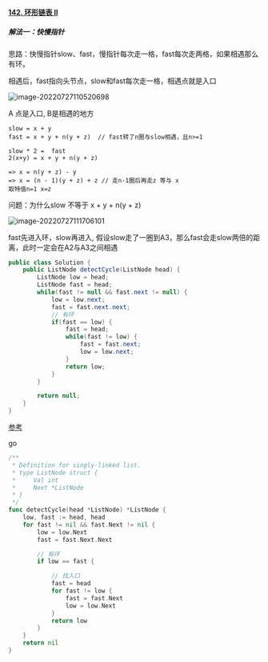 #### [142. 环形链表 II](https://leetcode.cn/problems/linked-list-cycle-ii/)

##### 解法一：快慢指针

思路：快慢指针slow、fast，慢指针每次走一格，fast每次走两格，如果相遇那么有环。

相遇后，fast指向头节点，slow和fast每次走一格，相遇点就是入口

![image-20220727110520698](https://cdn.jsdelivr.net/gh/iamk123/typora@main/uPic/2022/07/27/11052016588911201658891120845pu2LYP-image-20220727110520698.png)

A 点是入口, B是相遇的地方

```
slow = x + y
fast = x + y + n(y + z)  // fast转了n圈与slow相遇，且n>=1

slow * 2 =  fast
2(x+y) = x + y + n(y + z)

=> x = n(y + z) - y
=> x = (n - 1)(y + z) + z // 走n-1圈后再走z 等与 x
取特值n=1 x=z

```

问题：为什么slow 不等于 x + y + n(y + z)

![image-20220727111706101](https://cdn.jsdelivr.net/gh/iamk123/typora@main/uPic/2022/07/27/11170616588918261658891826202wGr44S-image-20220727111706101.png)

fast先进入环，slow再进入, 假设slow走了一圈到A3，那么fast会走slow两倍的距离，此时一定会在A2与A3之间相遇



```java
public class Solution {
    public ListNode detectCycle(ListNode head) {
        ListNode low = head;
        ListNode fast = head;
        while(fast != null && fast.next != null) {
            low = low.next;
            fast = fast.next.next;
            // 有环
            if(fast == low) {
                fast = head;
                while(fast != low) {
                    fast = fast.next;
                    low = low.next;
                }
                return low;
            }
        }

        return null;
    }
}
```



[参考](https://programmercarl.com/0142.环形链表II.html#其他语言版本)



go

```go
/**
 * Definition for singly-linked list.
 * type ListNode struct {
 *     Val int
 *     Next *ListNode
 * }
 */
func detectCycle(head *ListNode) *ListNode {
    low, fast := head, head
    for fast != nil && fast.Next != nil {
        low = low.Next
        fast = fast.Next.Next

        // 有环
        if low == fast {

            // 找入口
            fast = head
            for fast != low {
                fast = fast.Next
                low = low.Next
            }
            return low
        }
    }
    return nil
}
```

